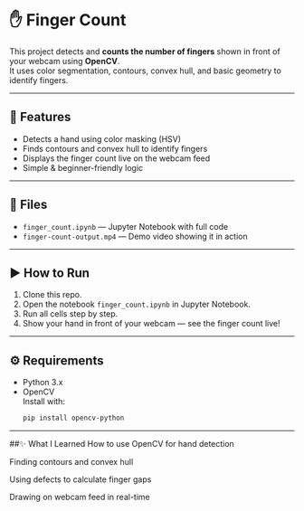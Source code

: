 # ✋ Finger Count

This project detects and **counts the number of fingers** shown in front of your webcam using **OpenCV**.  
It uses color segmentation, contours, convex hull, and basic geometry to identify fingers.

---

## 📌 Features

- Detects a hand using color masking (HSV)
- Finds contours and convex hull to identify fingers
- Displays the finger count live on the webcam feed
- Simple & beginner-friendly logic

---

## 📂 Files

- `finger_count.ipynb` — Jupyter Notebook with full code
- `finger-count-output.mp4` — Demo video showing it in action

---

## ▶️ How to Run

1. Clone this repo.
2. Open the notebook `finger_count.ipynb` in Jupyter Notebook.
3. Run all cells step by step.
4. Show your hand in front of your webcam — see the finger count live!

---

## ⚙️ Requirements

- Python 3.x
- OpenCV  
  Install with:
  ```bash
  pip install opencv-python

---

##✨ What I Learned
How to use OpenCV for hand detection

Finding contours and convex hull

Using defects to calculate finger gaps

Drawing on webcam feed in real-time
